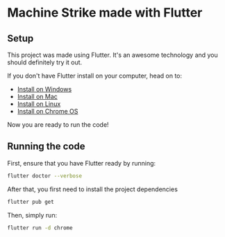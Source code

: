 # Machine Strike made with Flutter

## Setup

This project was made using Flutter. It's an awesome technology and you should definitely try it out.

If you don't have Flutter install on your computer, head on to:
- [Install on Windows](https://docs.flutter.dev/get-started/install/windows)
- [Install on Mac](https://docs.flutter.dev/get-started/install/macos)
- [Install on Linux](https://docs.flutter.dev/get-started/install/linux)
- [Install on Chrome OS](https://docs.flutter.dev/get-started/install/chromeos)

Now you are ready to run the code!

## Running the code

First, ensure that you have Flutter ready by running:
```bash
flutter doctor --verbose
```

After that, you first need to install the project dependencies
```bash
flutter pub get
```

Then, simply run:
```bash
flutter run -d chrome
```